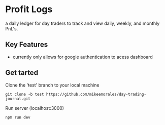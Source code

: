 # Profit Logs
a daily ledger for day traders to track and view daily, weekly, and monthly PnL's.

## Key Features
- currently only allows for google authentication to acess dashboard

## Get tarted
Clone the 'test' branch to your local machine
```
git clone -b test https://github.com/mikeemorales/day-trading-journal.git
```
Run server (localhost:3000)
```
npm run dev
```
